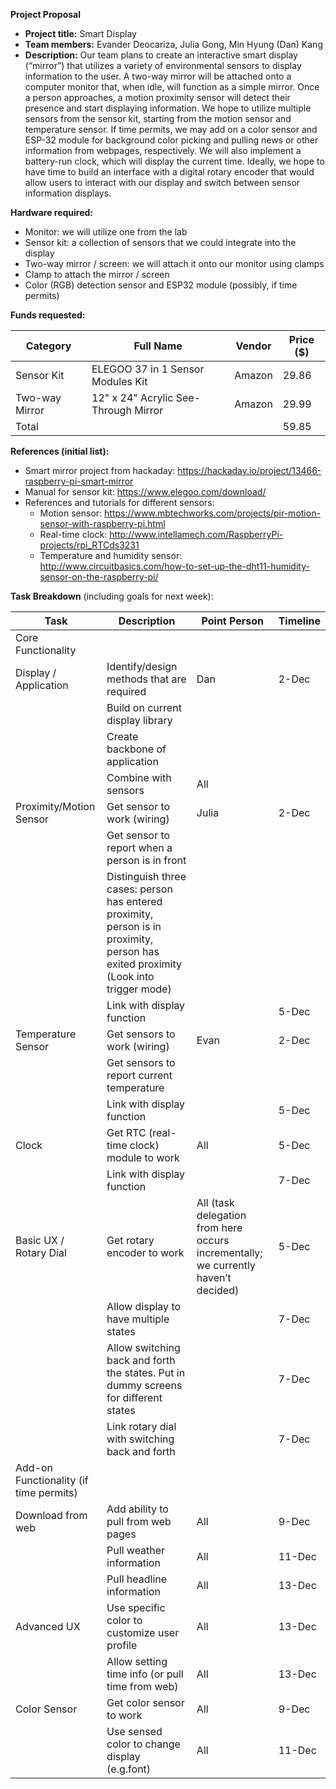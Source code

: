 
**Project Proposal**

* **Project title:** Smart Display
* **Team members:** Evander Deocariza, Julia Gong, Min Hyung (Dan) Kang
* **Description:** Our team plans to create an interactive smart display (“mirror”) that utilizes a variety of environmental sensors to display information to the user. A two-way mirror will be attached onto a computer monitor that, when idle, will function as a simple mirror. Once a person approaches, a motion proximity sensor will detect their presence and start displaying information. We hope to utilize multiple sensors from the sensor kit, starting from the motion sensor and temperature sensor. If time permits, we may add on a color sensor and ESP-32 module for background color picking and pulling news or other information from webpages, respectively. We will also implement a battery-run clock, which will display the current time. Ideally, we hope to have time to build an interface with a digital rotary encoder that would allow users to interact with our display and switch between sensor information displays.

**Hardware required:**
* Monitor: we will utilize one from the lab
* Sensor kit: a collection of sensors that we could integrate into the display
* Two-way mirror / screen: we will attach it onto our monitor using clamps
* Clamp to attach the mirror / screen
* Color (RGB) detection sensor and ESP32 module (possibly, if time permits)

**Funds requested:**

| Category       | Full Name                            | Vendor | Price ($) |
|----------------|--------------------------------------|--------|-----------|
| Sensor Kit     | ELEGOO 37 in 1 Sensor Modules Kit    | Amazon | 29.86     |
| Two-way Mirror | 12" x 24" Acrylic See-Through Mirror | Amazon | 29.99     |
| Total          |                                      |        | 59.85     |

**References (initial list):**
* Smart mirror project from hackaday: https://hackaday.io/project/13466-raspberry-pi-smart-mirror
* Manual for sensor kit: https://www.elegoo.com/download/
* References and tutorials for different sensors:
  * Motion sensor: https://www.mbtechworks.com/projects/pir-motion-sensor-with-raspberry-pi.html
  * Real-time clock: http://www.intellamech.com/RaspberryPi-projects/rpi_RTCds3231
  * Temperature and humidity sensor: http://www.circuitbasics.com/how-to-set-up-the-dht11-humidity-sensor-on-the-raspberry-pi/

**Task Breakdown** (including goals for next week):

| Task                                   | Description                                                                                                                         | Point Person                                                                       | Timeline |
|----------------------------------------|-------------------------------------------------------------------------------------------------------------------------------------|------------------------------------------------------------------------------------|----------|
| Core Functionality                     |                                                                                                                                     |                                                                                    |          |
| Display / Application                  | Identify/design methods that are required                                                                                           | Dan                                                                                | 2-Dec    |
|                                        | Build on current display library                                                                                                    |                                                                                    |          |
|                                        | Create backbone of application                                                                                                      |                                                                                    |          |
|                                        | Combine with sensors                                                                                                                | All                                                                                |          |
| Proximity/Motion Sensor                | Get sensor to work (wiring)                                                                                                         | Julia                                                                              | 2-Dec    |
|                                        | Get sensor to report when a person is in front                                                                                      |                                                                                    |          |
|                                        | Distinguish three cases: person has entered proximity, person is in proximity, person has exited proximity (Look into trigger mode) |                                                                                    |          |
|                                        | Link with display function                                                                                                          |                                                                                    | 5-Dec    |
| Temperature Sensor                     | Get sensors to work (wiring)                                                                                                        | Evan                                                                               | 2-Dec    |
|                                        | Get sensors to report current temperature                                                                                           |                                                                                    |          |
|                                        | Link with display function                                                                                                          |                                                                                    | 5-Dec    |
| Clock                                  | Get RTC (real-time clock) module to work                                                                                            | All                                                                                | 5-Dec    |
|                                        | Link with display function                                                                                                          |                                                                                    | 7-Dec    |
| Basic UX / Rotary Dial                 | Get rotary encoder to work                                                                                                          | All (task delegation from here occurs incrementally; we currently haven’t decided) | 5-Dec    |
|                                        | Allow display to have multiple states                                                                                               |                                                                                    | 7-Dec    |
|                                        | Allow switching back and forth the states. Put in dummy screens for different states                                                |                                                                                    | 7-Dec    |
|                                        | Link rotary dial with switching back and forth                                                                                      |                                                                                    | 7-Dec    |
| Add-on Functionality (if time permits) |                                                                                                                                     |                                                                                    |          |
| Download from web                      | Add ability to pull from web pages                                                                                                  | All                                                                                | 9-Dec    |
|                                        | Pull weather information                                                                                                            | All                                                                                | 11-Dec   |
|                                        | Pull headline information                                                                                                           | All                                                                                | 13-Dec   |
| Advanced UX                            | Use specific color to customize user profile                                                                                        | All                                                                                | 13-Dec   |
|                                        | Allow setting time info (or pull time from web)                                                                                     | All                                                                                | 13-Dec   |
| Color Sensor                           | Get color sensor to work                                                                                                            | All                                                                                | 9-Dec    |
|                                        | Use sensed color to change display (e.g.font)                                                                                       | All                                                                                | 11-Dec   |
